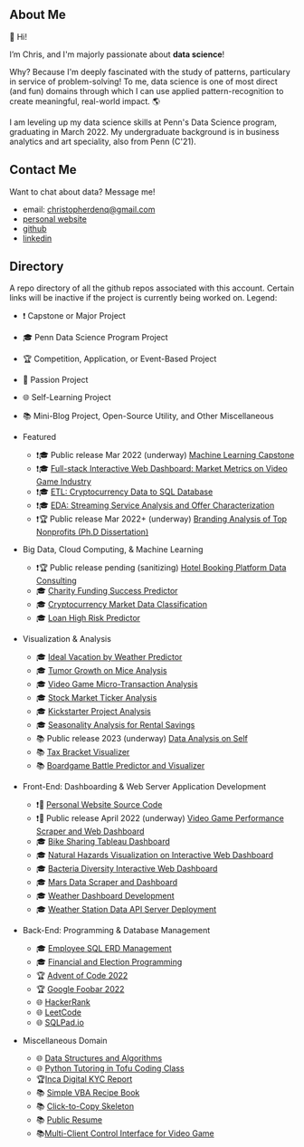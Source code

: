 ## About Me

👋 Hi! 

I’m Chris, and I'm majorly passionate about **data science**!

Why? Because I'm deeply fascinated with the study of patterns, particulary in service of problem-solving! To me, data science is one of most direct (and fun) domains through which I can use applied pattern-recognition to create meaningful, real-world impact. 🌎

I am leveling up my data science skills at Penn's Data Science program, graduating in March 2022. My undergraduate background is in business analytics and art speciality, also from Penn (C'21).

## Contact Me

Want to chat about data? Message me!
   - email: christopherdenq@gmail.com
   - [personal website](https://cdenq.github.io/)
   - [github](https://github.com/cdenq)
   - [linkedin](https://www.linkedin.com/in/christopherdenq/)

## Directory

A repo directory of all the github repos associated with this account. Certain links will be inactive if the project is currently being worked on. 
Legend: 
- ❗ Capstone or Major Project
- 🎓 Penn Data Science Program Project
- 🏆 Competition, Application, or Event-Based Project
- 💙 Passion Project
- 🌐 Self-Learning Project
- 📚 Mini-Blog Project, Open-Source Utility, and Other Miscellaneous 

- Featured
    - ❗🎓 Public release Mar 2022 (underway) [Machine Learning Capstone](#)
    - ❗🎓 [Full-stack Interactive Web Dashboard: Market Metrics on Video Game Industry](https://github.com/cdenq/web-dashboard-of-video-game-industry)
    - ❗🎓 [ETL: Cryptocurrency Data to SQL Database](https://github.com/cdenq/etl-pipeline-on-crypto-data)
    - ❗🎓 [EDA: Streaming Service Analysis and Offer Characterization](https://github.com/cdenq/streaming-service-analysis-and-offer-characterization)
    - ❗🏆 Public release Mar 2022+ (underway) [Branding Analysis of Top Nonprofits (Ph.D Dissertation)](https://github.com/cdenq/branding-analysis-of-top-nonprofit-phd-dissertation)

- Big Data, Cloud Computing, & Machine Learning
    - ❗🏆 Public release pending (sanitizing) [Hotel Booking Platform Data Consulting](https://github.com/cdenq/hotel-booking-platform-data-consulting)
    - 🎓 [Charity Funding Success Predictor](https://github.com/cdenq/charity-funding-success-predictor)
    - 🎓 [Cryptocurrency Market Data Classification](https://github.com/cdenq/cryptocurrency-market-data-classification)
    - 🎓 [Loan High Risk Predictor](https://github.com/cdenq/loan-high-risk-predicter)

- Visualization & Analysis
    - 🎓 [Ideal Vacation by Weather Predictor](https://github.com/cdenq/ideal-vacation-by-weather-predictor)
    - 🎓 [Tumor Growth on Mice Analysis](https://github.com/cdenq/tumor-growth-on-mice-analysis)
    - 🎓 [Video Game Micro-Transaction Analysis](https://github.com/cdenq/video-game-micro-transaction-analysis)
    - 🎓 [Stock Market Ticker Analysis](https://github.com/cdenq/stock-market-ticker-analysis)
    - 🎓 [Kickstarter Project Analysis](https://github.com/cdenq/kickstarter-project-analysis)
    - 🎓 [Seasonality Analysis for Rental Savings](https://github.com/cdenq/seasonality-analysis-for-rental-savings)
    - 📚 Public release 2023 (underway) [Data Analysis on Self](https://github.com/cdenq/data-analysis-on-myself-p1)
    - 📚 [Tax Bracket Visualizer](https://github.com/cdenq/tax-bracket-visualization)
    - 📚 [Boardgame Battle Predictor and Visualizer](https://github.com/cdenq/boardgame-battle-predictor-visualizer)

- Front-End: Dashboarding & Web Server Application Development
    - ❗💙 [Personal Website Source Code](https://github.com/cdenq/cdenq.github.io)
    - ❗💙 Public release April 2022 (underway) [Video Game Performance Scraper and Web Dashboard](https://github.com/cdenq/video-game-performance-scraper-and-web-dashboard)
    - 🎓 [Bike Sharing Tableau Dashboard](https://github.com/cdenq/bike-sharing-tableau-dashboard) 
    - 🎓 [Natural Hazards Visualization on Interactive Web Dashboard](https://github.com/cdenq/natural-hazard-visualization-interactive-web-dashboard)
    - 🎓 [Bacteria Diversity Interactive Web Dashboard](https://github.com/cdenq/bacteria-diversity-interactive-web-dashboard)
    - 🎓 [Mars Data Scraper and Dashboard](https://github.com/cdenq/mars-data-scraper-and-dashboard)
    - 🎓 [Weather Dashboard Development](https://github.com/cdenq/web-dashboard-on-weather-data) 
    - 🎓 [Weather Station Data API Server Deployment](https://github.com/cdenq/weather-station-data-api-deployment)

- Back-End: Programming & Database Management
    - 🎓 [Employee SQL ERD Management](https://github.com/cdenq/employee-sql-erd-management)
    - 🎓 [Financial and Election Programming](https://github.com/cdenq/financial-and-election-data-programming)
    - 🏆 [Advent of Code 2022](https://github.com/cdenq/my-advent-of-code-2021-solves)
    - 🏆 [Google Foobar 2022](https://github.com/cdenq/my-google-foobar-solves)
    - 🌐 [HackerRank](https://github.com/cdenq/my-hackerrank-solves)
    - 🌐 [LeetCode](https://github.com/cdenq/my-leetcode-solves)
    - 🌐 [SQLPad.io](https://github.com/cdenq/my-sqlpad-io-solves)

- Miscellaneous Domain
    - 🌐 [Data Structures and Algorithms](https://github.com/cdenq/my-ds-algo-repo)
    - 🌐 [Python Tutoring in Tofu Coding Class](https://github.com/cdenq/tofu-coding-class)
    - 🏆[Inca Digital KYC Report](https://github.com/cdenq/inca-digital-remittance-kyc-report)
    - 📚 [Simple VBA Recipe Book](https://github.com/cdenq/simple-vba-recipe-book)
    - 📚 [Click-to-Copy Skeleton](https://github.com/cdenq/click-to-copy-skeleton)
    - 📚 [Public Resume](https://github.com/cdenq/denq-resume)
    - 📚[Multi-Client Control Interface for Video Game](https://github.com/cdenq/videogame-multi-client-control-interface)
